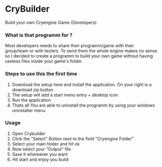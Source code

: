 CryBuilder
==========

Build your own Cryengine Game (Developers)

<h3>What is that programm for ?</h3>

Most developers needs to share their programm/game with their group/team or with testers.
To send them the whole engine makes no sense so I decided to create a programm to build your own game
without having useless files inside your game's folder.


<h3>Steps to use this the first time</h3>


1. Download the setup here and install the application. On your right is a download zip button
2. The setup will add a start menu entry + desktop icon
3. Run the application
4. Thats all
You are able to uninstall the programm by using your windows uninstaller menu


<h3>Usage</h3>

1. Open Crybuilder
2. Click the "Select" Button next to the field "Cryengine Folder" 
3. Select your main folder and hit ok
4. Now select your "Output" file 
5. Save it whereever you want
6. Hit start and enjoy you build




